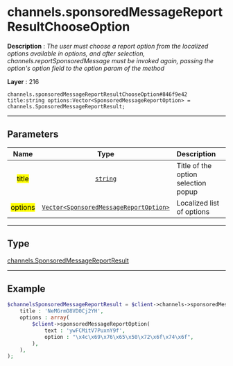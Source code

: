 # channels.sponsoredMessageReportResultChooseOption

**Description** : *The user must choose a report option from the localized options available in options, and after selection, channels\.reportSponsoredMessage must be invoked again, passing the option&#039;s option field to the option param of the method*

**Layer** : 216

```tl
channels.sponsoredMessageReportResultChooseOption#846f9e42 title:string options:Vector<SponsoredMessageReportOption> = channels.SponsoredMessageReportResult;
```

---

## Parameters

| Name | Type | Description |
| :---: | :---: | :--- |
| <mark>title</mark> | [`string`](type/string) | Title of the option selection popup |
| <mark>options</mark> | [`Vector<SponsoredMessageReportOption>`](type/SponsoredMessageReportOption) | Localized list of options |

---

## Type

[channels.SponsoredMessageReportResult](type/channels.SponsoredMessageReportResult)

---

## Example

```php
$channelsSponsoredMessageReportResult = $client->channels->sponsoredMessageReportResultChooseOption(
	title : 'NeMGrmO8VD0Cj2YH',
	options : array(
		$client->sponsoredMessageReportOption(
			text : 'ywFCMitV7PuxnY9f',
			option : "\x4c\x69\x76\x65\x50\x72\x6f\x74\x6f",
		),
	),
);
```
